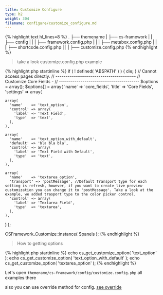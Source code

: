 ```yaml
---
title: Customize Configure
type: h2
weight: 304
filename: configure/customize_configure.md
---
```


{% highlight text hl_lines=8 %}
.
├── themename
|   ├── cs-framework
|   |   ├── config
|   |   |   ├── framework.config.php
|   |   |   ├── metabox.config.php
|   |   |   ├── shortcode.config.php
|   |   |   ├── customize.config.php
{% endhighlight %}

> take a look customize.config.php example

{% highlight php startinline %}
if ( ! defined( 'ABSPATH' ) ) { die; } // Cannot access pages directly.
// -----------------------------------------
// Customize Core Fields                   -
// -----------------------------------------
$options        = array();
$options[]      = array(
  'name'        => 'core_fields',
  'title'       => 'Core Fields',
  'settings'    => array(

    array(
      'name'    => 'text_option',
      'control' => array(
        'label' => 'Text Field',
        'type'  => 'text',
      ),
    ),

    array(
      'name'    => 'text_option_with_default',
      'default' => 'bla bla bla',
      'control' => array(
        'label' => 'Text Field with Default',
        'type'  => 'text',
      ),
    ),

    array(
      'name'    => 'textarea_option',
      'transport' => 'postMessage', //Default Transport type for each setting is refresh, however, if you want to create live preview customization you can change it to 'postMessage'. Take a look at the example, we added trasport type to the color picker control.
      'control' => array(
        'label' => 'Textarea Field',
        'type'  => 'textarea',
      ),
    ),

  )
);

CSFramework_Customize::instance( $panels );
{% endhighlight %}

> How to getting options

{% highlight php startinline %}
echo cs_get_customize_option( 'text_option' );
echo cs_get_customize_option( 'text_option_with_default' );
echo cs_get_customize_option( 'textarea_option' );
{% endhighlight %}

Let's open `themename/cs-framework/config/customize.config.php` all examples there

also you can use override method for config. [see override](#override-configure)
